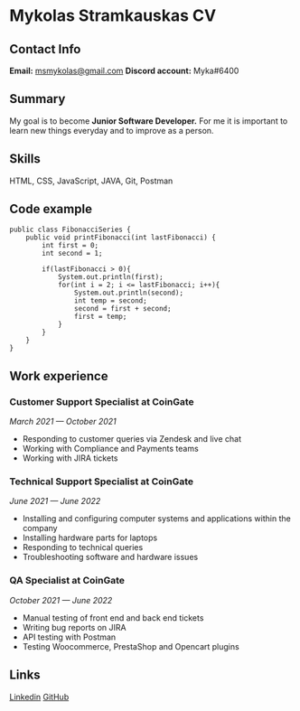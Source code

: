 # Mykolas Stramkauskas CV
## Contact Info
**Email:** msmykolas@gmail.com **Discord account:** Myka#6400
## Summary
My goal is to become **Junior Software Developer.** For me it is important to learn new things everyday and to improve as a person.
## Skills 
HTML, CSS, JavaScript, JAVA, Git, Postman
## Code example
```
public class FibonacciSeries {
    public void printFibonacci(int lastFibonacci) {
        int first = 0;
        int second = 1;

        if(lastFibonacci > 0){
            System.out.println(first);
            for(int i = 2; i <= lastFibonacci; i++){
                System.out.println(second);
                int temp = second;
                second = first + second;
                first = temp;
            }
        }
    }
}
```
## Work experience
### Customer Support Specialist at CoinGate
*March 2021 — October 2021*
- Responding to customer queries via Zendesk and live chat
- Working with Compliance and Payments teams
- Working with JIRA tickets
### Technical Support Specialist at CoinGate
*June 2021 — June 2022*
- Installing and configuring computer systems and applications within the company
- Installing hardware parts for laptops
- Responding to technical queries
- Troubleshooting software and hardware issues
### QA Specialist at CoinGate
*October 2021 — June 2022*
- Manual testing of front end and back end tickets
- Writing bug reports on JIRA
- API testing with Postman
- Testing Woocommerce, PrestaShop and Opencart plugins
## Links
[Linkedin](https://www.linkedin.com/in/mykolas-stramkauskas-625850165/) [GitHub](https://github.com/myka1)